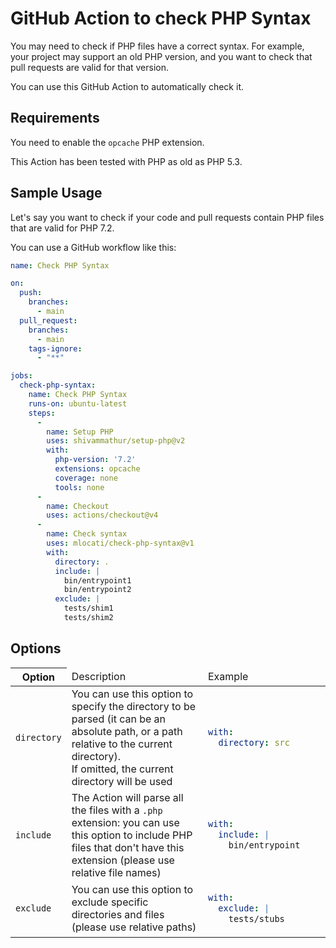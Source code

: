 # GitHub Action to check PHP Syntax

You may need to check if PHP files have a correct syntax.
For example, your project may support an old PHP version, and you want to check that pull requests are valid for that version.

You can use this GitHub Action to automatically check it.


## Requirements

You need to enable the `opcache` PHP extension.

This Action has been tested with PHP as old as PHP 5.3.


## Sample Usage

Let's say you want to check if your code and pull requests contain PHP files that are valid for PHP 7.2.

You can use a GitHub workflow like this:

```yaml
name: Check PHP Syntax

on:
  push:
    branches:
      - main
  pull_request:
    branches:
      - main
    tags-ignore:
      - "**"

jobs:
  check-php-syntax:
    name: Check PHP Syntax
    runs-on: ubuntu-latest
    steps:
      -
        name: Setup PHP
        uses: shivammathur/setup-php@v2
        with:
          php-version: '7.2'
          extensions: opcache
          coverage: none
          tools: none
      -
        name: Checkout
        uses: actions/checkout@v4
      -
        name: Check syntax
        uses: mlocati/check-php-syntax@v1
        with:
          directory: .
          include: |
            bin/entrypoint1
            bin/entrypoint2
          exclude: |
            tests/shim1
            tests/shim2
```

## Options

<table>
  <thead>
    <tr>
      <th>Option</td>
      <td>Description</td>
      <td style="width: 180px">Example</td>
    </tr>
  </thead>
  <tbody>
    <tr>
      <td><code>directory</code></td>
      <td>
        You can use this option to specify the directory to be parsed (it can be an absolute path, or a path relative to the current directory).<br />
        If omitted, the current directory will be used
      </td>
<td>
    
```yaml
with:
  directory: src
```

</td>
    </tr>
    <tr>
      <td><code>include</code></td>
      <td>
        The Action will parse all the files with a <code>.php</code> extension: you can use this option to include PHP files that don't have this extension (please use relative file names)
      </td>
<td>
    
```yaml
with:
  include: |
    bin/entrypoint
```

</td>
    </tr>
    <tr>
      <td><code>exclude</code></td>
      <td>
        You can use this option to exclude specific directories and files (please use relative paths)
      </td>
<td>
    
```yaml
with:
  exclude: |
    tests/stubs
```

</td>
    </tr>

  </tbody>
</table>
